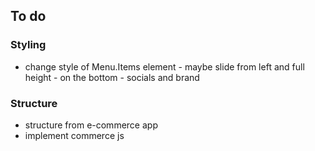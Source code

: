 ## To do

### Styling
* change style of Menu.Items element - maybe slide from left and full height - on the bottom - socials and brand

### Structure
* structure from e-commerce app
* implement commerce js
